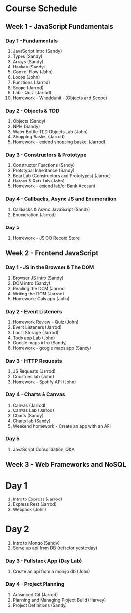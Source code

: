# Course Schedule

## Week 1 - JavaScript Fundamentals

### Day 1 - Fundamentals
1. JavaScript Intro (Sandy)
2. Types (Sandy)
3. Arrays (Sandy)
4. Hashes (Sandy)
5. Control Flow (John)
6. Loops (John)
7. Functions (Jarrod)
8. Scope (Jarrod)
9. Lab - Quiz (Jarrod)
10. Homework - Whoddunit - (Objects and Scope)

### Day 2 - Objects & TDD
1. Objects (Sandy)
2. NPM (Sandy)
3. Water Bottle TDD Objects Lab (John) 
4. Shopping Basket (Jarrod)
5. Homework - extend shopping basket (Jarrod)

### Day 3 - Constructors & Prototype
1. Constructor Functions (Sandy)
2. Prototypal Inheritance (Sandy)
3. Bear Lab (Constructors and Prototypes) (Jarrod)
4. Heroes & Rats Lab (John)
5. Homework - extend lab/or Bank Account

### Day 4 - Callbacks, Async JS and Enumeration
1. Callbacks & Async JavaScript (Sandy)
2. Enumeration (Jarrod)

### Day 5
1. Homework - JS OO Record Store

## Week 2 - Frontend JavaScript

### Day 1 - JS in the Browser & The DOM
1. Browser JS intro (Sandy)
2. DOM intro (Sandy)
3. Reading the DOM (Jarrod)
4. Writing the DOM (Jarrod)
5. Homework: Cats app (John)

### Day 2 - Event Listeners
1. Homework Review - Quiz (John)
1. Event Listeners (Jarrod)
2. Local Storage (Jarrod)
3. Todo app Lab (John)
4. Google maps intro (Sandy)
5. Homework - google maps app (Sandy)

### Day 3 - HTTP Requests
1. JS Requests (Jarrod)
2. Countries lab (John)
3. Homework - Spotify API (John)

### Day 4 - Charts & Canvas
1. Canvas (Jarrod)
2. Canvas Lab (Jarrod)
3. Charts (Sandy)
4. Charts lab (Sandy)
5. Weekend homework - Create an app with an API

### Day 5
1. JavaScript Consolidation, Q&A

## Week 3 - Web Frameworks and NoSQL

# Day 1
1. Intro to Express (Jarrod)
2. Express Rest (Jarrod)
3. Webpack (John)

# Day 2
1. Intro to Mongo (Sandy)
2. Serve up api from DB (refactor yesterday) 

### Day 3 - Fullstack App (Day Lab)
1. Create an api from a mongo db (John)

### Day 4 - Project Planning
1. Advanced Git (Jarrod)
2. Planning and Managing Project Build (Harvey)
3. Project Definitions (Sandy)
